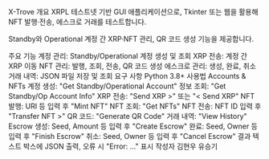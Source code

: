 X-Trove
개요
XRPL 테스트넷 기반 GUI 애플리케이션으로, Tkinter 또는 웹을 활용해 NFT 발행·전송, 에스크로 거래를 테스트합니다.

Standby와 Operational 계정 간 XRP·NFT 관리, QR 코드 생성 기능을 제공합니다.

주요 기능
계정 관리: Standby/Operational 계정 생성 및 조회
XRP 전송: 계정 간 XRP 이동
NFT 관리: 발행, 조회, 전송, QR 코드 생성
에스크로 관리: 생성, 완료, 취소
거래 내역: JSON 파일 저장 및 조회
요구 사항
Python 3.8+
사용법
Accounts & NFTs
계정 생성: "Get Standby/Operational Account"
정보 조회: "Get Standby/Op Account Info"
XRP 전송: "Send XRP >" 또는 "< Send XRP"
NFT 발행: URI 등 입력 후 "Mint NFT"
NFT 조회: "Get NFTs"
NFT 전송: NFT ID 입력 후 "Transfer NFT >"
QR 코드: "Generate QR Code"
거래 내역: "View History"
Escrow
생성: Seed, Amount 등 입력 후 "Create Escrow"
완료: Seed, Owner 등 입력 후 "Finish Escrow"
취소: Seed, Owner 등 입력 후 "Cancel Escrow"
결과
텍스트 박스에 JSON 출력, 오류 시 "Error: ..." 표시
작성자
김현우
유승기
